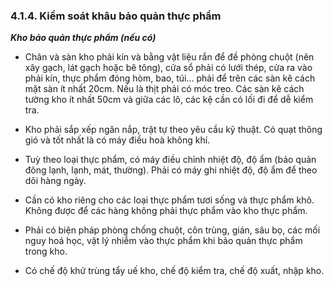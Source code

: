 ### 4.1.4. Kiểm soát khâu bảo quản thực phẩm

***Kho bảo quản thực phẩm (nếu có)*** 

- Chân và sàn kho phải kín và bằng vật liệu rắn để đề phòng chuột (nên xây gạch, lát gạch hoặc bê tông), cửa sổ phải có lưới thép, cửa ra vào phải kín, thực phẩm đóng hòm, bao, túi... phải để trên các sàn kê cách mặt sàn ít nhất 20cm. Nếu là thịt phải có móc treo. Các sàn kê cách tường kho ít nhất 50cm và giữa các lô, các kệ cần có lối đi để dễ kiểm tra.

- Kho phải sắp xếp ngăn nắp, trật tự theo yêu cầu kỹ thuật. Có quạt thông gió và tốt nhất là có máy điều hoà không khí.

- Tuỳ theo loại thực phẩm, có máy điều chỉnh nhiệt độ, độ ẩm (bảo quản đông lạnh, lạnh, mát, thường). Phải có máy ghi nhiệt độ, độ ẩm để theo dõi hàng ngày.

- Cần có kho riêng cho các loại thực phẩm tươi sống và thực phẩm khô. Không được để các hàng không phải thực phẩm vào kho thực phẩm.

- Phải có biện pháp phòng chống chuột, côn trùng, gián, sâu bọ, các mối nguy hoá học, vật lý nhiễm vào thực phẩm khi bảo quản thực phẩm trong kho.

- Có chế độ khử trùng tẩy uế kho, chế độ kiểm tra, chế độ xuất, nhập kho.